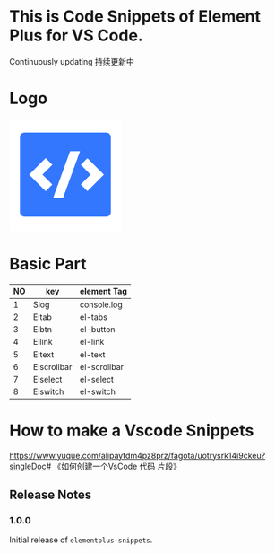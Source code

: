 
# This is Code Snippets of Element Plus for VS Code.

Continuously updating 持续更新中

# Logo
![image](images/logo.png)

# Basic Part

|  NO   |   key           | element Tag     |
|  ---- |   ----          | ----------      |
| 1     |    Slog         | console.log     |
| 2     |   Eltab         | el-tabs         |
| 3     |   Elbtn         | el-button       |
| 4     |   Ellink        | el-link         |
| 5     |   Eltext        | el-text         |
| 6     |   Elscrollbar   | el-scrollbar    |
| 7     |   Elselect      | el-select       |
| 8     |   Elswitch      | el-switch       |



# How to make a Vscode Snippets
 https://www.yuque.com/alipaytdm4pz8prz/fagota/uotrysrk14i9ckeu?singleDoc# 
《如何创建一个VsCode 代码 片段》

## Release Notes

### 1.0.0

Initial release of `elementplus-snippets`.
